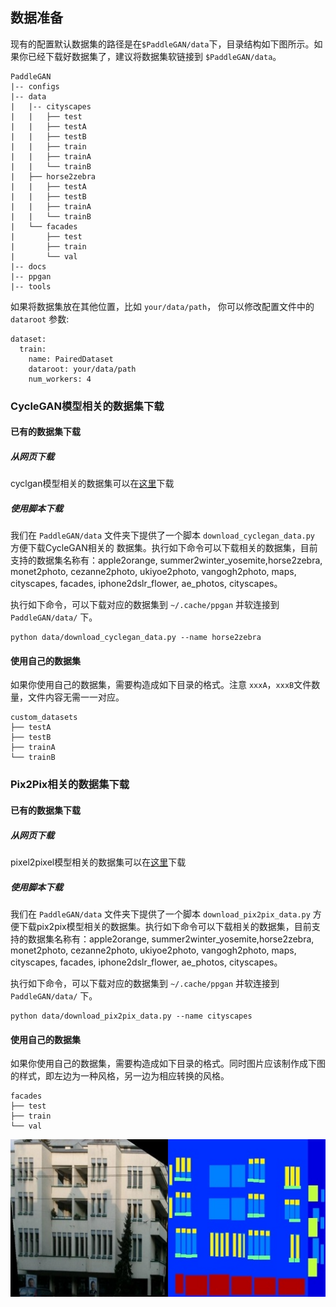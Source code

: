 ## 数据准备

现有的配置默认数据集的路径是在`$PaddleGAN/data`下，目录结构如下图所示。如果你已经下载好数据集了，建议将数据集软链接到 `$PaddleGAN/data`。

```
PaddleGAN
|-- configs
|-- data
|   |-- cityscapes
|   |   ├── test
|   |   ├── testA
|   |   ├── testB
|   |   ├── train
|   |   ├── trainA
|   |   └── trainB
|   ├── horse2zebra
|   |   ├── testA
|   |   ├── testB
|   |   ├── trainA
|   |   └── trainB
|   └── facades
|       ├── test
|       ├── train
|       └── val
|-- docs
|-- ppgan
|-- tools

```

如果将数据集放在其他位置，比如 ```your/data/path```，
你可以修改配置文件中的 ```dataroot``` 参数:

```
dataset:
  train:
    name: PairedDataset
    dataroot: your/data/path
    num_workers: 4
```

### CycleGAN模型相关的数据集下载

#### 已有的数据集下载

##### 从网页下载
cyclgan模型相关的数据集可以在[这里](https://people.eecs.berkeley.edu/~taesung_park/CycleGAN/datasets/)下载

##### 使用脚本下载
我们在 ```PaddleGAN/data``` 文件夹下提供了一个脚本 ```download_cyclegan_data.py``` 方便下载CycleGAN相关的
数据集。执行如下命令可以下载相关的数据集，目前支持的数据集名称有：apple2orange, summer2winter_yosemite,horse2zebra, monet2photo, cezanne2photo, ukiyoe2photo, vangogh2photo, maps, cityscapes, facades, iphone2dslr_flower, ae_photos, cityscapes。

执行如下命令，可以下载对应的数据集到 ```~/.cache/ppgan``` 并软连接到 ```PaddleGAN/data/``` 下。
```
python data/download_cyclegan_data.py --name horse2zebra
```
#### 使用自己的数据集
如果你使用自己的数据集，需要构造成如下目录的格式。注意 ```xxxA```，```xxxB```文件数量，文件内容无需一一对应。
```
custom_datasets
├── testA
├── testB
├── trainA
└── trainB
```

### Pix2Pix相关的数据集下载

#### 已有的数据集下载

##### 从网页下载
pixel2pixel模型相关的数据集可以在[这里](hhttps://people.eecs.berkeley.edu/~tinghuiz/projects/pix2pix/datasets/)下载

##### 使用脚本下载
我们在 ```PaddleGAN/data``` 文件夹下提供了一个脚本 ```download_pix2pix_data.py``` 方便下载pix2pix模型相关的数据集。执行如下命令可以下载相关的数据集，目前支持的数据集名称有：apple2orange, summer2winter_yosemite,horse2zebra, monet2photo, cezanne2photo, ukiyoe2photo, vangogh2photo, maps, cityscapes, facades, iphone2dslr_flower, ae_photos, cityscapes。

执行如下命令，可以下载对应的数据集到 ```~/.cache/ppgan``` 并软连接到 ```PaddleGAN/data/``` 下。
```
python data/download_pix2pix_data.py --name cityscapes
```

#### 使用自己的数据集
如果你使用自己的数据集，需要构造成如下目录的格式。同时图片应该制作成下图的样式，即左边为一种风格，另一边为相应转换的风格。

```
facades
├── test
├── train
└── val
```

![](./imgs/1.jpg)
